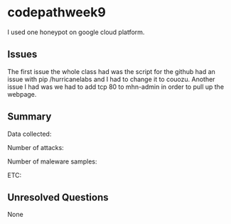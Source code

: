 # codepathweek9

I used one honeypot on google cloud platform.

## Issues
The first issue the whole class had was the script for the github had an issue with pip /hurricanelabs and I had to change it to couozu.
Another issue I had was we had to add tcp 80 to mhn-admin in order to pull up the webpage.

## Summary
Data collected:

Number of attacks:

Number of maleware samples:

ETC:

## Unresolved Questions
None

